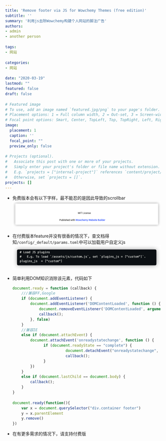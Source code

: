 ```yaml
---
title: 'Remove footer via JS for Wowchemy Themes (free edition)'
subtitle: ''
summary: '利用js去除Wowchemy构建个人网站的脚注广告'
authors: 
- admin
- another person

tags:
- 网站
 
categories:
- 网站

date: "2020-03-19"
lastmod: ""
featured: false
draft: false

# Featured image
# To use, add an image named `featured.jpg/png` to your page's folder.
# Placement options: 1 = Full column width, 2 = Out-set, 3 = Screen-width
# Focal point options: Smart, Center, TopLeft, Top, TopRight, Left, Right, BottomLeft, Bottom, BottomRight
image:
  placement: 1
  caption: ''
  focal_point: ""
  preview_only: false

# Projects (optional).
#   Associate this post with one or more of your projects.
#   Simply enter your project's folder or file name without extension.
#   E.g. `projects = ["internal-project"]` references `content/project/deep-learning/index.md`.
#   Otherwise, set `projects = []`.
projects: []
---
```


- 免费版本会有以下字样，最不能忍的是因此导致的scrollbar
![](./feature.png)
- 在付费版本feature并没有很香的情况下，查文档得知`/config/_default/params.toml`中可以加载用户自定义js
![](./1.png)
- 简单利用DOM知识消除该元素，代码如下
  
    ```javascript
    document.ready = function (callback) {
        ///兼容FF,Google
        if (document.addEventListener) {
            document.addEventListener('DOMContentLoaded', function () {
                document.removeEventListener('DOMContentLoaded', arguments.callee, false);
                callback();
            }, false)
        }
        //兼容IE
        else if (document.attachEvent) {
            document.attachEvent('onreadystatechange', function () {
                  if (document.readyState == "complete") {
                            document.detachEvent("onreadystatechange", arguments.callee);
                            callback();
                  }
            })
        }
        else if (document.lastChild == document.body) {
            callback();
        }
    }

    document.ready(function(){
        var x = document.querySelector("div.container footer")
        y = x.parentElement
        y.remove()
    })
    ```
- 在有更多需求的情况下，请支持付费版




